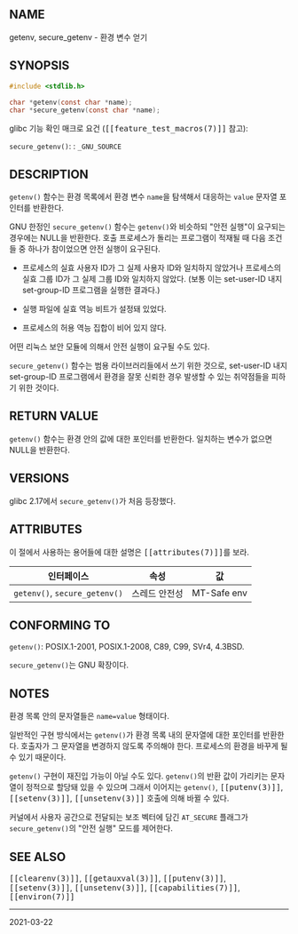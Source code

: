 ## NAME

getenv, secure_getenv - 환경 변수 얻기

## SYNOPSIS

```c
#include <stdlib.h>

char *getenv(const char *name);
char *secure_getenv(const char *name);
```

glibc 기능 확인 매크로 요건 (<tt>[[feature_test_macros(7)]]</tt> 참고):

`secure_getenv()`:
:   `_GNU_SOURCE`

## DESCRIPTION

`getenv()` 함수는 환경 목록에서 환경 변수 `name`을 탐색해서 대응하는 `value` 문자열 포인터를 반환한다.

GNU 한정인 `secure_getenv()` 함수는 `getenv()`와 비슷하되 "안전 실행"이 요구되는 경우에는 NULL을 반환한다. 호출 프로세스가 돌리는 프로그램이 적재될 때 다음 조건들 중 하나가 참이었으면 안전 실행이 요구된다.

* 프로세스의 실효 사용자 ID가 그 실제 사용자 ID와 일치하지 않았거나 프로세스의 실효 그룹 ID가 그 실제 그룹 ID와 일치하지 않았다. (보통 이는 set-user-ID 내지 set-group-ID 프로그램을 실행한 결과다.)

* 실행 파일에 실효 역능 비트가 설정돼 있었다.

* 프로세스의 허용 역능 집합이 비어 있지 않다.

어떤 리눅스 보안 모듈에 의해서 안전 실행이 요구될 수도 있다.

`secure_getenv()` 함수는 범용 라이브러리들에서 쓰기 위한 것으로, set-user-ID 내지 set-group-ID 프로그램에서 환경을 잘못 신뢰한 경우 발생할 수 있는 취약점들을 피하기 위한 것이다.

## RETURN VALUE

`getenv()` 함수는 환경 안의 값에 대한 포인터를 반환한다. 일치하는 변수가 없으면 NULL을 반환한다.

## VERSIONS

glibc 2.17에서 `secure_getenv()`가 처음 등장했다.

## ATTRIBUTES

이 절에서 사용하는 용어들에 대한 설명은 <tt>[[attributes(7)]]</tt>를 보라.

| 인터페이스 | 속성 | 값 |
| --- | --- | --- |
| `getenv()`, `secure_getenv()` | 스레드 안전성 | MT-Safe env |

## CONFORMING TO

`getenv()`: POSIX.1-2001, POSIX.1-2008, C89, C99, SVr4, 4.3BSD.

`secure_getenv()`는 GNU 확장이다.

## NOTES

환경 목록 안의 문자열들은 `name=value` 형태이다.

일반적인 구현 방식에서는 `getenv()`가 환경 목록 내의 문자열에 대한 포인터를 반환한다. 호출자가 그 문자열을 변경하지 않도록 주의해야 한다. 프로세스의 환경을 바꾸게 될 수 있기 때문이다.

`getenv()` 구현이 재진입 가능이 아닐 수도 있다. `getenv()`의 반환 값이 가리키는 문자열이 정적으로 할당돼 있을 수 있으며 그래서 이어지는 `getenv()`, <tt>[[putenv(3)]]</tt>, <tt>[[setenv(3)]]</tt>, <tt>[[unsetenv(3)]]</tt> 호출에 의해 바뀔 수 있다.

커널에서 사용자 공간으로 전달되는 보조 벡터에 담긴 `AT_SECURE` 플래그가 `secure_getenv()`의 "안전 실행" 모드를 제어한다.

## SEE ALSO

<tt>[[clearenv(3)]]</tt>, <tt>[[getauxval(3)]]</tt>, <tt>[[putenv(3)]]</tt>, <tt>[[setenv(3)]]</tt>, <tt>[[unsetenv(3)]]</tt>, <tt>[[capabilities(7)]]</tt>, <tt>[[environ(7)]]</tt>

----

2021-03-22
